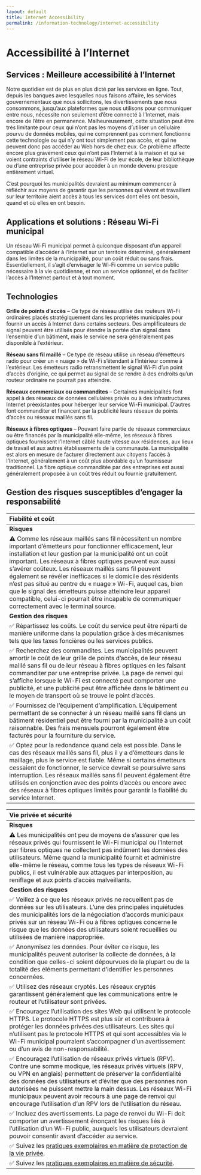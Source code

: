 ```yaml
---
layout: default
title: Internet Accessibility
permalink: /information-technology/internet-accessibility
---
```


# Accessibilité à l’Internet

## Services : Meilleure accessibilité à l’Internet

Notre quotidien est de plus en plus dicté par les services en ligne. Tout, depuis les banques avec lesquelles nous faisons affaire, les services gouvernementaux que nous sollicitons, les divertissements que nous consommons, jusqu’aux plateformes que nous utilisons pour communiquer entre nous, nécessite non seulement d’être connecté à l’Internet, mais encore de l’être en permanence. Malheureusement, cette situation peut être très limitante pour ceux qui n’ont pas les moyens d’utiliser un cellulaire pourvu de données mobiles, qui ne comprennent pas comment fonctionne cette technologie ou qui n’y ont tout simplement pas accès, et qui ne peuvent donc pas accéder au Web hors de chez eux. Ce problème affecte encore plus gravement ceux qui n’ont pas l’Internet à la maison et qui se voient contraints d’utiliser le réseau Wi-Fi de leur école, de leur bibliothèque ou d’une entreprise privée pour accéder à un monde devenu presque entièrement virtuel.

C’est pourquoi les municipalités devraient au minimum commencer à réfléchir aux moyens de garantir que les personnes qui vivent et travaillent sur leur territoire aient accès à tous les services dont elles ont besoin, quand et où elles en ont besoin.

## Applications et solutions : Réseau Wi-Fi municipal

Un réseau Wi-Fi municipal permet à quiconque disposant d’un appareil compatible d’accéder à l’Internet sur un territoire déterminé, généralement dans les limites de la municipalité, pour un coût réduit ou sans frais. Essentiellement, il s’agit d’envisager le Wi-Fi comme un service public nécessaire à la vie quotidienne, et non un service optionnel, et de faciliter l’accès à l’Internet partout et à tout moment.

## Technologies

**Grille de points d’accès** – Ce type de réseau utilise des routeurs Wi-Fi ordinaires placés stratégiquement dans les propriétés municipales pour fournir un accès à Internet dans certains secteurs. Des amplificateurs de signal peuvent être utilisés pour étendre la portée d’un signal dans l’ensemble d’un bâtiment, mais le service ne sera généralement pas disponible à l’extérieur.

**Réseau sans fil maillé** – Ce type de réseau utilise un réseau d’émetteurs radio pour créer un « nuage » de Wi-Fi s’étendant à l’intérieur comme à l’extérieur. Les émetteurs radio retransmettent le signal Wi-Fi d’un point d’accès d’origine, ce qui permet au signal de se rendre à des endroits qu’un routeur ordinaire ne pourrait pas atteindre.

**Réseaux commerciaux ou commandites** – Certaines municipalités font appel à des réseaux de données cellulaires privés ou à des infrastructures Internet préexistantes pour héberger leur service Wi-Fi municipal. D’autres font commanditer et financent par la publicité leurs réseaux de points d’accès ou réseaux maillés sans fil.

**Réseaux à fibres optiques** – Pouvant faire partie de réseaux commerciaux ou être financés par la municipalité elle-même, les réseaux à fibres optiques fournissent l’Internet câblé haute vitesse aux résidences, aux lieux de travail et aux autres établissements de la communauté. La municipalité est alors en mesure de facturer directement aux citoyens l’accès à l’Internet, généralement à un coût plus abordable qu’un fournisseur traditionnel. La fibre optique commanditée par des entreprises est aussi généralement proposée à un coût très réduit ou fournie gratuitement.

## Gestion des risques susceptibles d’engager la responsabilité

| Fiabilité et coût |
| :--- |
| **Risques** |
| ⚠ Comme les réseaux maillés sans fil nécessitent un nombre important d’émetteurs pour fonctionner efficacement, leur installation et leur gestion par la municipalité ont un coût important. Les réseaux à fibres optiques peuvent eux aussi s’avérer coûteux. Les réseaux maillés sans fil peuvent également se révéler inefficaces si le domicile des résidents n’est pas situé au centre du « nuage » Wi-Fi, auquel cas, bien que le signal des émetteurs puisse atteindre leur appareil compatible, celui-ci pourrait être incapable de communiquer correctement avec le terminal source. |
| **Gestion des risques** |
| ✅ Répartissez les coûts. Le coût du service peut être réparti de manière uniforme dans la population grâce à des mécanismes tels que les taxes foncières ou les services publics. |
| ✅ Recherchez des commandites. Les municipalités peuvent amortir le coût de leur grille de points d’accès, de leur réseau maillé sans fil ou de leur réseau à fibres optiques en les faisant commanditer par une entreprise privée. La page de renvoi qui s’affiche lorsque le Wi-Fi est connecté peut comporter une publicité, et une publicité peut être affichée dans le bâtiment ou le moyen de transport où se trouve le point d’accès. |
| ✅ Fournissez de l’équipement d’amplification. L’équipement permettant de se connecter à un réseau maillé sans fil dans un bâtiment résidentiel peut être fourni par la municipalité à un coût raisonnable. Des frais mensuels pourront également être facturés pour la fourniture du service. |
| ✅ Optez pour la redondance quand cela est possible. Dans le cas des réseaux maillés sans fil, plus il y a d’émetteurs dans le maillage, plus le service est fiable. Même si certains émetteurs cessaient de fonctionner, le service devrait se poursuivre sans interruption. Les réseaux maillés sans fil peuvent également être utilisés en conjonction avec des points d’accès ou encore avec des réseaux à fibres optiques limités pour garantir la fiabilité du service Internet. |

| Vie privée et sécurité |
| :--- |
| **Risques** |
| ⚠ Les municipalités ont peu de moyens de s’assurer que les réseaux privés qui fournissent le Wi-Fi municipal ou l’Internet par fibres optiques ne collectent pas indûment les données des utilisateurs. Même quand la municipalité fournit et administre elle-même le réseau, comme tous les types de réseaux Wi-Fi publics, il est vulnérable aux attaques par interposition, au reniflage et aux points d’accès malveillants. |
| **Gestion des risques** |
| ✅ Veillez à ce que les réseaux privés ne recueillent pas de données sur les utilisateurs. L’une des principales inquiétudes des municipalités lors de la négociation d’accords municipaux privés sur un réseau Wi-Fi ou à fibres optiques concerne le risque que les données des utilisateurs soient recueillies ou utilisées de manière inappropriée. |
| ✅ Anonymisez les données. Pour éviter ce risque, les municipalités peuvent autoriser la collecte de données, à la condition que celles-ci soient dépourvues de la plupart ou de la totalité des éléments permettant d’identifier les personnes concernées. |
| ✅ Utilisez des réseaux cryptés. Les réseaux cryptés garantissent généralement que les communications entre le routeur et l’utilisateur sont privées. |
| ✅ Encouragez l’utilisation des sites Web qui utilisent le protocole HTTPS. Le protocole HTTPS est plus sûr et contribuera à protéger les données privées des utilisateurs. Les sites qui n’utilisent pas le protocole HTTPS et qui sont accessibles via le Wi-Fi municipal pourraient s’accompagner d’un avertissement ou d’un avis de non-responsabilité. |
| ✅ Encouragez l’utilisation de réseaux privés virtuels \(RPV\). Contre une somme modique, les réseaux privés virtuels \(RPV, ou VPN en anglais\) permettent de préserver la confidentialité des données des utilisateurs et d’éviter que des personnes non autorisées ne puissent mettre la main dessus. Les réseaux Wi-Fi municipaux peuvent avoir recours à une page de renvoi qui encourage l’utilisation d’un RPV lors de l’utilisation du réseau. |
| ✅ Incluez des avertissements. La page de renvoi du Wi-Fi doit comporter un avertissement énonçant les risques liés à l’utilisation d’un Wi-Fi public, auxquels les utilisateurs devraient pouvoir consentir avant d’accéder au service. |
| ✅ Suivez les [pratiques exemplaires en matière de protection de la vie privée](../metapreoccupations/vie-privee.md). |
| ✅ Suivez les [pratiques exemplaires en matière de sécurité](../metapreoccupations/securite.md). |

